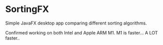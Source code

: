 # SortingFX

Simple JavaFX desktop app comparing different sorting algorithms.  

Confirmed working on both Intel and Apple ARM M1.  M1 is faster...  A LOT faster..
